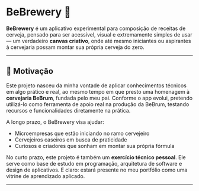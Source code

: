 # BeBrewery 🍺

**BeBrewery** é um aplicativo experimental para composição de receitas de cerveja, pensado para ser acessível, visual e extremamente simples de usar — um verdadeiro **canvas criativo**, onde até mesmo iniciantes ou aspirantes à cervejaria possam montar sua própria cerveja do zero.

---

## 🧠 Motivação

Este projeto nasceu da minha vontade de aplicar conhecimentos técnicos em algo prático e real, ao mesmo tempo em que presto uma homenagem à **cervejaria BeBrum**, fundada pelo meu pai. Conforme o app evolui, pretendo utilizá-lo como ferramenta de apoio real na produção da BeBrum, testando recursos e funcionalidades diretamente na prática.

A longo prazo, o BeBrewery visa ajudar:
- Microempresas que estão iniciando no ramo cervejeiro
- Cervejeiros caseiros em busca de praticidade
- Curiosos e criadores que sonham em montar sua própria fórmula

No curto prazo, este projeto é também um **exercício técnico pessoal**. Ele serve como base de estudo em programação, arquitetura de software e design de aplicativos. E claro: estará presente no meu portfólio como uma vitrine de aprendizado aplicado.

---
